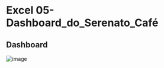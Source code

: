 # Excel 05-Dashboard_do_Serenato_Café

## Dashboard
![image](https://github.com/dsCarneiro/Excel05-Dashboard_do_Serenato_Cafe/assets/148643524/9339d5e8-7394-4cd5-a305-424ded130808)


